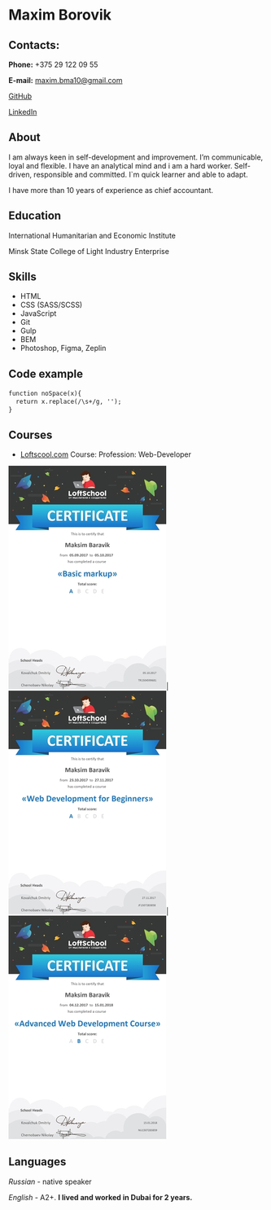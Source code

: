 # Maxim Borovik

## Contacts: 

**Phone:** +375 29 122 09 55

**E-mail:** maxim.bma10@gmail.com

[GitHub](https://github.com/borovikm)

[LinkedIn](https://www.linkedin.com/in/maxim-borovik-4081ba113/)

## About

I am always keen in self-development and improvement. I’m communicable, loyal and flexible. I have an analytical mind and i am a hard worker. Self-driven, responsible and committed. I`m quick learner and able to adapt. 

I have more than 10 years of experience as chief accountant.

## Education

International Humanitarian and Economic Institute

Minsk State College of Light Industry Enterprise

## Skills

* HTML 
* CSS (SASS/SCSS)
* JavaScript
* Git
* Gulp
* BEM
* Photoshop, Figma, Zeplin

## Code example

``` 
function noSpace(x){
  return x.replace(/\s+/g, '');
} 
```

## Courses

* [Loftscool.com](https://loftschool.com/) Course: Profession: Web-Developer 

![stage1](img/stage1.jpg)|![](img/stage2.jpg)|![](img/stage3.jpg)                    
 
## Languages

*Russian* - native speaker

*English* - A2+. **I lived and worked in Dubai for 2 years.**